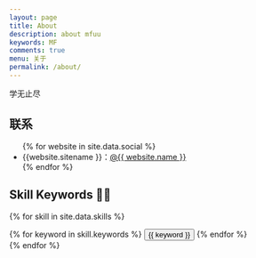 ```yaml
---
layout: page
title: About
description: about mfuu
keywords: MF
comments: true
menu: 关于
permalink: /about/
---
```


学无止尽

## 联系

<ul>
{% for website in site.data.social %}
<li>{{website.sitename }}：<a href="{{ website.url }}" target="_blank">@{{ website.name }}</a></li>
{% endfor %}
</ul>


## Skill Keywords 👨‍💻

{% for skill in site.data.skills %}
<div class="btn-inline">
{% for keyword in skill.keywords %}
<button class="btn btn-outline" type="button">{{ keyword }}</button>
{% endfor %}
</div>
{% endfor %}
